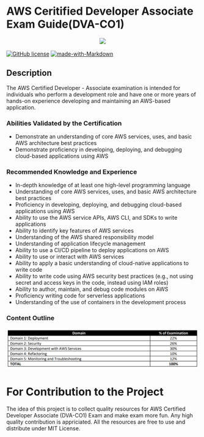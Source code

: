 <div align="center">
<p align="center">
  <h1 align="left">AWS Ceritified Developer Associate Exam Guide(DVA-CO1)</h1>
   <img src="https://d1.awsstatic.com/training-and-certification/Certification%20Badges/AWS-Certified_Developer_Associate_512x512.6d5f0ad35de66966c96f8e408e4fd919c1a2d753.png">
</p>
</div>

[![GitHub license](https://img.shields.io/github/license/Naereen/StrapDown.js.svg)](https://github.com/kisancodes/AWS-Ceritified-Developer-Associate/blob/main/LICENSE)
[![made-with-Markdown](https://img.shields.io/badge/Made%20with-Markdown-1f425f.svg)](http://commonmark.org)

## Description

The AWS Certified Developer - Associate examination is intended for individuals who perform a development
role and have one or more years of hands-on experience developing and maintaining an AWS-based application.

### Abilities Validated by the Certification

- Demonstrate an understanding of core AWS services, uses, and basic AWS architecture best practices
- Demonstrate proficiency in developing, deploying, and debugging cloud-based applications using AWS

### Recommended Knowledge and Experience

- In-depth knowledge of at least one high-level programming language
- Understanding of core AWS services, uses, and basic AWS architecture best practices
- Proficiency in developing, deploying, and debugging cloud-based applications using AWS
- Ability to use the AWS service APIs, AWS CLI, and SDKs to write applications
- Ability to identify key features of AWS services
- Understanding of the AWS shared responsibility model
- Understanding of application lifecycle management
- Ability to use a CI/CD pipeline to deploy applications on AWS
- Ability to use or interact with AWS services
- Ability to apply a basic understanding of cloud-native applications to write code
- Ability to write code using AWS security best practices (e.g., not using secret and access keys in the code, instead using IAM roles)
- Ability to author, maintain, and debug code modules on AWS
- Proficiency writing code for serverless applications
- Understanding of the use of containers in the development process

### Content Outline

![AWS Certified Developer Associate Exam content](/images/content-outline.png)

# For Contribution to the Project

The idea of this project is to collect quality resources for AWS Certified Developer Associate (DVA-CO1) Exam and make exam more fun. Any high quality contribution is appriciated. All the resources are free to use and distribute under MIT License.
